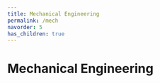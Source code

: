 ```yaml
---
title: Mechanical Engineering
permalink: /mech
navorder: 5
has_children: true
---
```


# Mechanical Engineering
